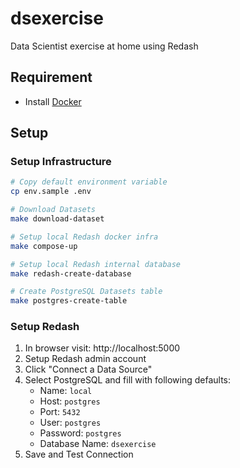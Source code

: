 # dsexercise

Data Scientist exercise at home using Redash

## Requirement

- Install [Docker](https://docs.docker.com/engine/install/)

## Setup

### Setup Infrastructure

```sh
# Copy default environment variable
cp env.sample .env

# Download Datasets 
make download-dataset

# Setup local Redash docker infra
make compose-up

# Setup local Redash internal database
make redash-create-database

# Create PostgreSQL Datasets table
make postgres-create-table
```

### Setup Redash

1. In browser visit: http://localhost:5000
1. Setup Redash admin account
1. Click "Connect a Data Source"
1. Select PostgreSQL and fill with following defaults:
    - Name: `local`
    - Host: `postgres`
    - Port: `5432`
    - User: `postgres`
    - Password: `postgres`
    - Database Name: `dsexercise`
1. Save and Test Connection
